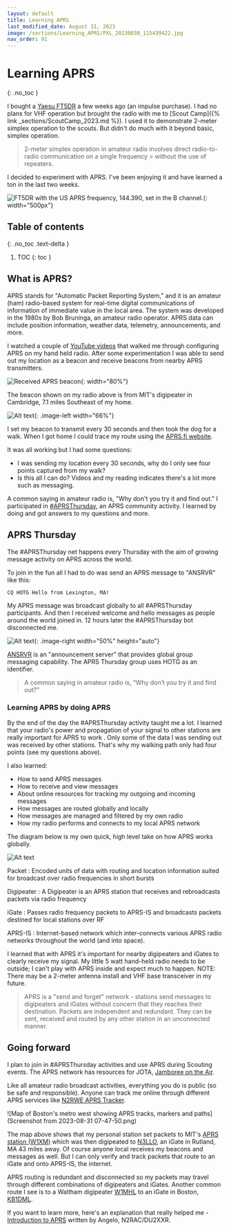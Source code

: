 ```yaml
---
layout: default
title: Learning APRS
last_modified_date: August 31, 2023
image: /sections/Learning_APRS/PXL_20230830_115439422.jpg
nav_order: 91
---
```


# Learning APRS
{: .no_toc }

I bought a [Yaesu FT5DR](https://www.yaesu.com/indexVS.cfm?cmd=DisplayProducts&encProdID=8FA58F426C671235EA5791EE6814FF48) a few weeks ago (an impulse
purchase). I had no plans for VHF operation but brought
the radio with me to [Scout Camp]({% link _sections/ScoutCamp_2023.md %}). 
I used it to demonstrate 2-meter simplex operation to the scouts. 
But didn't do much with it beyond basic, simplex operation.

> 2-meter simplex operation in amateur radio involves direct radio-to-radio communication on a single frequency > without the use of repeaters.

I decided to experiment with APRS. I've been enjoying it and have
learned a ton in the last two weeks.

![FT5DR with the US APRS frequency, 144.390, set in the B channel.](PXL_20230830_115439422.jpg){: width="500px"}

## Table of contents
{: .no_toc .text-delta }

1. TOC
{: toc }

## What is APRS?

APRS stands for "Automatic Packet Reporting System," and it is an amateur (ham) radio-based system for real-time digital communications of information of immediate value in the local area. The system was developed in the 1980s by Bob Bruninga, an amateur radio operator. APRS data can include position information, weather data, telemetry, announcements, and more.

I watched a couple of [YouTube videos](https://youtu.be/tTc96aP8hiw?si=10LkplliUTXgxw4q) that walked me through configuring APRS on my hand held radio. After some experimentation I was able to send out my location as a beacon and receive beacons from nearby APRS transmitters.

![Received APRS beacon](PXL_20230822_230123549.jpg){: width="80%"}

The beacon shown on my radio above is from MIT's digipeater in Cambridge, 7.1 miles Southeast of my home.

![Alt text](Screenshot_20230822-181632~2.png){: .image-left width="66%"}

I set my beacon to transmit every 30 seconds and then took the dog for a walk. When I got home I could trace my route using the [APRS.fi website](https://aprs.fi/).

It was all working but I had some questions:

  - I was sending my location every 30 seconds, why do I only see four points captured from my walk?
  - Is this all I can do? Videos and my reading indicates there's a lot more such as messaging.

A common saying in amateur radio is, "Why don't you try it and find out." I participated in [#APRSThursday](https://aprsph.net/aprsthursday/), an APRS community activity. 
I learned by doing and got answers to my questions and more.

## APRS Thursday

The #APRSThursday net happens every Thursday with the aim of growing message activity on APRS across the world.

To join in the fun all I had to do was send an APRS message to "ANSRVR" like this:
 
    CQ HOTG Hello from Lexington, MA!

My APRS message was broadcast globally to all #APRSThursday participants. And then 
I received welcome and hello messages as people around the world joined in. 
12 hours later the #APRSThursday bot disconnected me.

![Alt text](PXL_20230824_160422039.jpg){: .image-right width="50%" height="auto"}

[ANSRVR](http://aprs.org/ansrvr.html) is an "announcement server" that provides global group messaging capability. The APRS Thursday group uses HOTG as an identifier.

> A common saying in amateur radio is, “Why don’t you try it and find out?”

### Learning APRS by doing APRS

By the end of the day the #APRSThursday activity taught me a lot. I learned that your radio's power
and propagation of your signal to other stations are really important for APRS to work . Only some of the data I was sending out was received by other stations. That's
why my walking path only had four points (see my questions above).

I also learned:
 - How to send APRS messages
 - How to receive and view messages
 - About online resources for tracking my outgoing and incoming messages
 - How messages are routed globally and locally
 - How messages are managed and filtered by my own radio
 - How my radio performs and connects to my local APRS network

The diagram below is my own quick, high level take on how APRS works globally.

![Alt text](network_diagram_aprs.png)

  Packet
  : Encoded units of data with routing and location information suited for broadcast over radio frequencies in short bursts

  Digipeater
  : A Digipeater is an APRS station that receives and rebroadcasts packets via radio frequency

  iGate
  : Passes radio frequency packets to APRS-IS and broadcasts packets destined for local stations over RF  

  APRS-IS
  : Internet-based network which inter-connects various APRS radio networks throughout the world (and into space).


I learned that with APRS it's important for nearby digipeaters and iGates
to clearly receive my signal.  My little 5 watt hand-held radio needs to be outside; I can't
play with APRS inside and expect much to happen. NOTE: There may be a 2-meter antenna install and VHF base transceiver in my future.

> APRS is a "send and forget" network - stations send messages to digipeaters and iGates
> without concern that they reaches their destination. Packets are independent and redundant. 
> They can be sent, received and routed by any other station in an unconnected manner.

## Going forward

I plan to join in #APRSThursday activities and use APRS during Scouting events. The APRS network has 
resources for JOTA, [Jamboree on the Air](https://www.jotajoti.info/jota).

Like all amateur radio broadcast activities, everything you do is public (so be safe and responsible). 
Anyone can track me online through different APRS services like [N2RWE APRS Tracker](http://aprs.n2rwe.com/station/W1YTQ-7/).

![Map of Boston's metro west showing APRS tracks, markers and paths](Screenshot from 2023-08-31 07-47-50.png)

The map above shows that my personal station set packets to MIT's [APRS station (W1XM)](https://aprs.fi/info/a/W1XM)
which was then digipeated to [N3LLO](https://aprs.fi/info/a/N3LLO-1), an iGate in Rutland, MA 43 miles away. Of course
anyone local receives my beacons and messages as well. But I can only verify and track packets that route to an iGate and
onto APRS-IS, the internet.

APRS routing is redundant and disconnected so my packets may travel through different combinations of digipeaters and iGates. Another common route I see is to a Waltham digipeater [W1MHL](https://aprs.fi/info/a/W1MHL) to an iGate in Boston, [KB1DML](https://aprs.fi/info/a/KB1DML-10).

If you want to learn more, here's an explanation that really helped me - [Introduction to APRS](https://n2rac.com/introduction-to-aprs-ddd4097a0dba) written by Angelo, N2RAC/DU2XXR.
 


